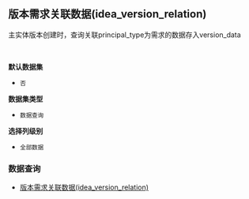 ## 版本需求关联数据(idea_version_relation) <!-- {docsify-ignore-all} -->

主实体版本创建时，查询关联principal_type为需求的数据存入version_data

<br>
<p class="panel-title"><b>默认数据集</b></p>

* `否`

<p class="panel-title"><b>数据集类型</b></p>

* `数据查询`

<p class="panel-title"><b>选择列级别</b></p>

* `全部数据`




### 数据查询
  * [版本需求关联数据(idea_version_relation)](module/Base/relation/query/idea_version_relation)
